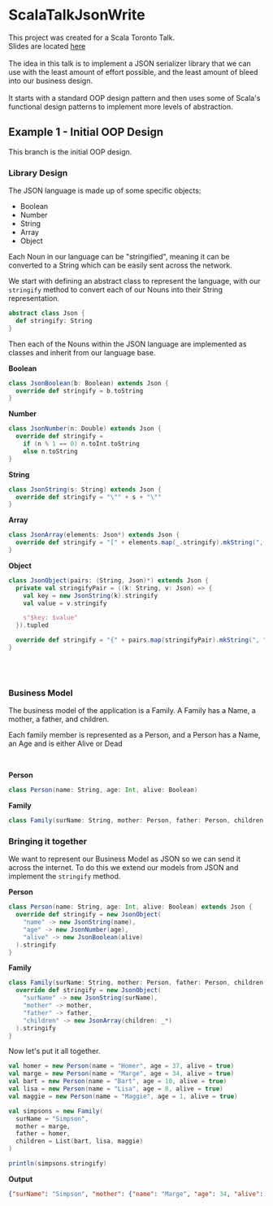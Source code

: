 # ScalaTalkJsonWrite

This project was created for a Scala Toronto Talk.
<br/>
Slides are located [here](https://docs.google.com/presentation/d/13akNnJCuATS0mqc5ULNG2jvaoFbCZ163OkImTfpxjbA/edit?usp=sharing)
<br/>
<br/>
The idea in this talk is to implement a JSON serializer library that we can use with the least amount of effort possible, and the least amount of bleed into our business design.
<br/>
<br/>
It starts with a standard OOP design pattern and then uses some of Scala's functional design patterns to implement more levels of abstraction. 

## Example 1 - Initial OOP Design

This branch is the initial OOP design.

### Library Design

The JSON language is made up of some specific objects:
* Boolean
* Number
* String
* Array
* Object

Each Noun in our language can be "stringified", meaning it can be converted to a String which can be easily sent across the network.

We start with defining an abstract class to represent the language, with our `stringify` method to convert each of our Nouns into their String representation.
```scala
abstract class Json {
  def stringify: String
}
```

Then each of the Nouns within the JSON language are implemented as classes and inherit from our language base.

**Boolean**
```scala
class JsonBoolean(b: Boolean) extends Json {
  override def stringify = b.toString
}
```
**Number**
```scala
class JsonNumber(n: Double) extends Json {
  override def stringify =
    if (n % 1 == 0) n.toInt.toString
    else n.toString
}
```
**String**
```scala
class JsonString(s: String) extends Json {
  override def stringify = "\"" + s + "\""
}
```
**Array**
```scala
class JsonArray(elements: Json*) extends Json {
  override def stringify = "[" + elements.map(_.stringify).mkString(", ") + "]"
}
```
**Object**
```scala
class JsonObject(pairs: (String, Json)*) extends Json {
  private val stringifyPair = ((k: String, v: Json) => {
    val key = new JsonString(k).stringify
    val value = v.stringify

    s"$key: $value"
  }).tupled

  override def stringify = "{" + pairs.map(stringifyPair).mkString(", ") + "}"
}
```
<br/>
<br/>

### Business Model

The business model of the application is a Family.
A Family has a Name, a mother, a father, and children.

Each family member is represented as a Person, and a Person has a Name, an Age and is either Alive or Dead

<br/>

**Person**
```scala
class Person(name: String, age: Int, alive: Boolean)
```

**Family**
```scala
class Family(surName: String, mother: Person, father: Person, children: List[Person])
```

### Bringing it together

We want to represent our Business Model as JSON so we can send it across the internet.
To do this we extend our models from JSON and implement the `stringify` method.

**Person**
```scala
class Person(name: String, age: Int, alive: Boolean) extends Json {
  override def stringify = new JsonObject(
    "name" -> new JsonString(name),
    "age" -> new JsonNumber(age),
    "alive" -> new JsonBoolean(alive)
  ).stringify
}
```

**Family**
```scala
class Family(surName: String, mother: Person, father: Person, children: List[Person]) extends Json {
  override def stringify = new JsonObject(
    "surName" -> new JsonString(surName),
    "mother" -> mother,
    "father" -> father,
    "children" -> new JsonArray(children: _*)
  ).stringify
}
```

Now let's put it all together.
```scala
val homer = new Person(name = "Homer", age = 37, alive = true)
val marge = new Person(name = "Marge", age = 34, alive = true)
val bart = new Person(name = "Bart", age = 10, alive = true)
val lisa = new Person(name = "Lisa", age = 8, alive = true)
val maggie = new Person(name = "Maggie", age = 1, alive = true)

val simpsons = new Family(
  surName = "Simpson",
  mother = marge,
  father = homer,
  children = List(bart, lisa, maggie)
)

println(simpsons.stringify)
```

**Output**
```json
{"surName": "Simpson", "mother": {"name": "Marge", "age": 34, "alive": true}, "father": {"name": "Homer", "age": 37, "alive": true}, "children": [{"name": "Bart", "age": 10, "alive": true}, {"name": "Lisa", "age": 8, "alive": true}, {"name": "Maggie", "age": 1, "alive": true}]}
```